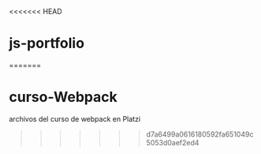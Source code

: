 <<<<<<< HEAD
# js-portfolio
=======
# curso-Webpack
archivos del curso de webpack en Platzi
>>>>>>> d7a6499a0616180592fa651049c5053d0aef2ed4
